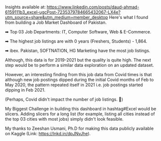 Insights available at: https://www.linkedin.com/posts/daud-ahmad-6159111b3_excel-ugcPost-7235379784665432067-LX4e?utm_source=share&utm_medium=member_desktop
Here's what I found from building a Job Market Dashboard of Pakistan.

➡ Top 03 Job Departments: IT, Computer Software, Web & E-Commerce.

➡ The highest job listings are with 0 years (Freshers, Students) - 1,864.

➡ ibex. Pakistan, SOFTNATION, HG Marketing have the most job listings.

Although, this data is for 2019-2021 but the quality is quite high. The next step would be to perform a similar data exploration on an updated dataset.

However, an interesting finding from this job data from Covid times is that 
although new job postings dipped during the initial Covid months of Feb to May 2020, the pattern repeated itself in 2021 i.e. job postings started dipping in Feb 2021.

(Perhaps, Covid didn't impact the number of job listings. 🤔)

My Biggest Challenge in building this dashboard in hashtag#Excel would be slicers. Adding slicers for a long list (for example, listing all cities instead of the top 03 cities with most jobs) simply didn't look feasible. 

My thanks to Zeeshan Usmani, Ph.D for making this data publicly available on Kaggle (Link: https://lnkd.in/dpJNvJhe).
